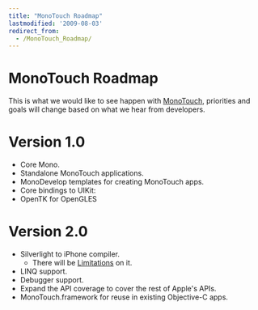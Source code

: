 ```yaml
---
title: "MonoTouch Roadmap"
lastmodified: '2009-08-03'
redirect_from:
  - /MonoTouch_Roadmap/
---
```


MonoTouch Roadmap
=================

This is what we would like to see happen with [MonoTouch](/MonoTouch), priorities and goals will change based on what we hear from developers.

Version 1.0
===========

-   Core Mono.
-   Standalone MonoTouch applications.
-   MonoDevelop templates for creating MonoTouch apps.
-   Core bindings to UIKit:
-   OpenTK for OpenGLES

Version 2.0
===========

-   Silverlight to iPhone compiler.
    -   There will be [Limitations](/MonoTouch:Limitations) on it.
-   LINQ support.
-   Debugger support.
-   Expand the API coverage to cover the rest of Apple's APIs.
-   MonoTouch.framework for reuse in existing Objective-C apps.



